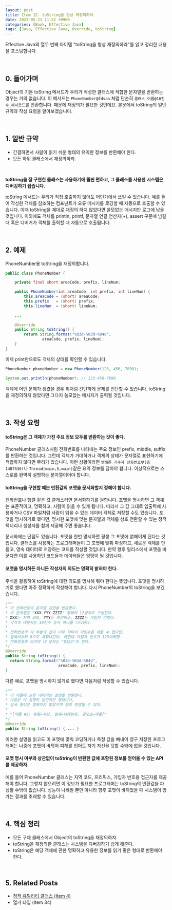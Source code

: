 ```yaml
---
layout: post
title: Item 12. toString을 항상 재정의하라
date: 2022-05-21 11:52 +0900
categories: [Book, Effective Java]
tags: [Java, Effective Java, Override, toString]
---
```




Effective Java의 열두 번째 아이템 "toString을 항상 재정의하라"를 읽고 정리한 내용을 포스팅합니다.

<br>

## 0. 들어가며

Object의 기본 toString 메서드가 우리가 작성한 클래스에 적합한 문자열을 반환하는 경우는 거의 없습니다. 이 메서드는 `PhoneNumber@fdsaa` 처럼 단순히 `클래스_이름@16진수_해시코드`를 반환합니다. 때문에 재정의가 필요한 것인데요. 본문에서 toString의 일반 규약과 작성 요령을 알아보겠습니다.

<br>

## 1. 일반 규약

- 간결하면서 사람이 읽기 쉬운 형태의 유익한 정보를 반환해야 한다.
- 모든 하위 클래스에서 재정의하라.

<br>

**toString을 잘 구현한 클래스는 사용하기에 훨씬 편하고, 그 클래스를 사용한 시스템은 디버깅하기 쉽습니다.** 

toString 메서드는 우리가 직접 호출하지 않아도 어딘가에서 쓰일 수 있습니다. 예를 들어 작성한 객체를 참조하는 컴포넌트가 오류 메시지를 로깅할 때 자동으로 호출할 수 있습니다. 이때 toString을 제대로 재정의 하지 않았다면 쓸모없는 메시지만 로그에 남을 것입니다. 이외에도 객체를 println, printf, 문자열 연결 연산자(+), assert 구문에 넘길 때 혹은 디버거가 객체를 출력할 때 자동으로 호출됩니다.

<br>

## 2. 예제

PhoneNumber용 toString을 재정의합니다.

```java
public class PhoneNumber {

    private final short areaCode, prefix, lineNum;

    public PhoneNumber(int areaCode, int prefix, int lineNum) {
        this.areaCode = (short) areaCode;
        this.prefix   = (short) prefix;
        this.lineNum  = (short) lineNum;
  
    ...

    @Override
    public String toString() {
        return String.format("%03d-%03d-%04d",
                areaCode, prefix, lineNum);
    }
}

```

이제 print만으로도 객체의 상태를 확인할 수 있습니다.

```java
PhoneNumber phoneNumber = new PhoneNumber(123, 456, 7890);

System.out.println(phoneNumber); // 123-456-7890
```

객체에 어떤 문제가 생겼을 경우 위처럼 간단하게 문제를 진단할 수 있습니다. toString을 재정의하지 않았다면 그다지 쓸모없는 메시지가 출력될 것입니다.

<br>

## 3. 작성 요령

#### toString은 그 객체가 가진 주요 정보 모두를 반환하는 것이 좋다.

PhoneNumber 클래스처럼 전화번호를 나타내는 주요 정보인 prefix, middle, suffix를 반환하는 것입니다. 그런데 객체가 거대하거나 객체의 상태가 문자열로 표현하기에 적합하지 않다면 무리가 있습니다. 이런 상황이라면 `맨해튼 거주자 전화번호부(총 1487536)`나 `Thread[main,5,main]`같은 요약 정보를 담아야 합니다. 이상적으로는 스스로를 완벽히 설명하는 문자열이어야 합니다. 

#### toString을 구현할 때는 반환값의 포맷을 문서화할지 정해야 합니다. 

전화번호나 행렬 같은 값 클래스라면 문서화하기를 권합니다. 포맷을 명시하면 그 객체는 표준적이고, 명확하고, 사람이 읽을 수 있게 됩니다. 따라서 그 값 그대로 입출력에 사용하거나 CSV 파일처럼 사람이 읽을 수 있는 데이터 객체로 저장할 수도 있습니다. 포맷을 명시하기로 했다면, 명시한 포맷에 맞는 문자열과 객체를 상호 전환할 수 있는 정적 팩터리나 생성자를 함께 제공해 주면 좋습니다.

문서화에는 단점도 있습니다. 포맷을 한번 명시하면 평생 그 포맷에 얽매이게 된다는 것입니다. 클래스를 사용하는 프로그래머들이 그 포맷에 맞춰 파싱하고, 새로운 객체를 만들고, 영속 데이터로 저장하는 코드를 작성할 것입니다. 만약 향후 릴리스에서 포맷을 바꾼다면 이를 사용하던 코드들과 데이터들은 엉망이 될 것입니다.

#### 포맷을 명시하든 아니든 작성자의 의도는 명확히 밝혀야 한다.

주석을 활용하여 toString에 대한 의도를 명시해 줘야 한다는 뜻입니다. 포맷을 명시하기로 했다면 아주 정확하게 작성해야 합니다. 다시 PhoneNumber의 toString을 보겠습니다.

```java
/**
* 이 전화번호의 문자열 표현을 반환한다.
* 이 문자열은 "XXX-YYY-ZZZZ" 형태의 12글자로 구성된다.
* XXX는 지역 코드, YYY는 프리픽스, ZZZZ는 가입자 번호다.
* 각각의 대문자는 10진수 숫자 하나를 나타낸다.
*
* 전화번호의 각 부분의 값이 너무 작아서 자릿수를 채울 수 없다면,
* 앞에서부터 0으로 채워나간다. 예컨대 가입자 번호가 123이라면
* 전화번호의 마지막 네 문자는 "0123"이 된다.
*/
@Override
public String toString() {
  return String.format("%03d-%03d-%04d",
                       areaCode, prefix, lineNum);
}
```

다른 예로, 포맷을 명시하지 않기로 했다면 다음처럼 작성할 수 있습니다.

```java
/**
* 이 약물에 관한 대략적인 설명을 반환한다.
* 다음은 이 설명의 일반적인 형태이나,
* 상세 형식은 정해지지 않았으며 향후 변경될 수 있다.
*
* "[약물 #9: 유형=사랑, 냄새=테레빈유, 겉모습=먹물]"
*/
@Override
public String toString() { ... }
```

이러한 설명을 읽고도 이 포맷에 맞춰 코딩하거나 특정 값을 빼내어 영구 저장한 프로그래머는 나중에 포맷이 바뀌어 피해를 입어도 자기 자신을 탓할 수밖에 없을 것입니다.

#### 포맷 명시 여부와 상관없이 toString이 반환한 값에 포함된 정보를 얻어올 수 있는 API를 제공하자.

예를 들어 PhoneNumber 클래스는 지역 코드, 프리픽스, 가입자 번호용 접근자를 제공해야 합니다. 그렇지 않으려면 이 정보가 필요한 프로그래머는 toString의 반환값을 파싱할 수밖에 없습니다. 성능이 나빠질 뿐만 아니라 향후 포맷이 바뀌었을 때 시스템이 망가는 결과를 초래할 수 있습니다. 

<br>

## 4. 핵심 정리

- 모든 구체 클래스에서 Object의 toString을 재정의하자.
- toString을 재정의한 클래스는 시스템을 디버깅하기 쉽게 해준다.
- toString은 해당 객체에 관한 명확하고 유용한 정보를 읽기 좋은 형태로 반환해야 한다.

<br>

## 5. Related Posts

- [정적 유틸리티 클래스 (Item 4)](https://heung27.github.io/posts/item-4-%EC%9D%B8%EC%8A%A4%ED%84%B4%EC%8A%A4%ED%99%94%EB%A5%BC-%EB%A7%89%EC%9C%BC%EB%A0%A4%EA%B1%B0%EB%93%A0-private-%EC%83%9D%EC%84%B1%EC%9E%90%EB%A5%BC-%EC%82%AC%EC%9A%A9%ED%95%98%EB%9D%BC/)
- 열거 타입 (Item 34)

